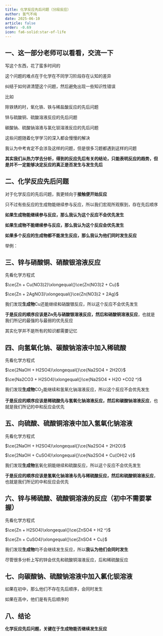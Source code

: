 ```yaml
---
title: 化学反应先后问题（分段反应）
author: 氢气不纯
date: 2025-06-10
article: false
order: -0.69
icon: fa6-solid:star-of-life
---
```


## 一、这一部分老师可以看看，交流一下

写这个东西，花了蛮多时间的

这个问题的难点在于化学在不同学习阶段存在认知的差异

纠结于如何讲清楚这个问题，然后避免出现一些知识性错误

比如	

除铁锈的时，氧化铁、铁与稀盐酸反应的先后问题

锌与硫酸铜、硫酸溶液反应的先后问题

碳酸钠、硫酸钠溶液与氯化钡溶液反应的先后问题

这些问题随着化学学习的深入都会慢慢的解决

我认为中考肯定不会涉及这样的问题，但是很多习题都遇到这样的问题

**其实我们从热力学去分析，得到的反应先后有关的结论，只能表明反应的趋势，但是并不一定能够决定反应的真正是否发生与发生先后**

## 二、化学反应先后问题

对于化学反应的先后问题，我更倾向于**接触便开始反应**

只不过有些反应的生成物能继续参与反应，所以我们宏观所观察到，存在先后顺序

**如果生成物能继续参与反应，那么我认为这个反应不会优先发生**

**如果生成物不能继续参与反应，那么我认为这个反应会优先发生**

**如果多个反应的生成物都不能发生反应，那么我认为他们同时发生反应**

举例：	

## 三、锌与硝酸铜、硝酸银溶液反应

先看化学方程式

$\ce{Zn + Cu(NO3)2}\xlongequal{}\ce{Zn(NO3)2 + Cu}$  

$\ce{Zn + 2AgNO3}\xlongequal{}\ce{Zn(NO3)2 + 2Ag}$

我们发现**生成物**Cu还能继续和硝酸银反应，所以这个反应不会优先发生

**于是反应的顺序应该是Zn先与硝酸银溶液反应，然后和硝酸铜溶液反应**，也就是我们所记的最强的与最弱的优先反应

其实化学并不是所有的知识都需要记忆

## 四、向氢氧化钠、碳酸钠溶液中加入稀硫酸

先看化学方程式

$\ce{2NaOH + H2SO4}\xlongequal{}\ce{Na2SO4 + 2H2O}$

$\ce{Na2CO3 + H2SO4}\xlongequal{}\ce{Na2SO4 + H2O +CO2 ^}$

我们发现**生成物**CO<sub>2</sub>能继续和氢氧化钠溶液反应，所以这个反应不会优先发生

**于是反应的顺序应该是稀硫酸先与氢氧化钠溶液反应，然后和碳酸钠溶液反应**，也就是我们所记的中和反应会优先

## 五、向硫酸、硫酸铜溶液中加入氢氧化钠溶液

先看化学方程式	

$\ce{2NaOH + H2SO4}\xlongequal{}\ce{Na2SO4 + 2H2O}$

$\ce{2NaOH + CuSO4}\xlongequal{}\ce{Na2SO4 + Cu(OH)2 v}$

我们发现**生成物**氢氧化铜能继续和硫酸反应，所以这个反应不会优先发生

**于是反应的顺序应该是氢氧化钠溶液与先与稀硫酸反应，然后和硫酸铜溶液反应**，也就是我们所记的中和反应会优先

## 六、锌与稀硫酸、硫酸铜溶液的反应（初中不需要掌握）

先看化学方程式

$\ce{Zn + H2SO4}\xlongequal{}\ce{ZnSO4 + H2 ^}$

$\ce{Zn + CuSO4}\xlongequal{}\ce{ZnSO4 + Cu}$

我们发现**生成物**均不会继续发生反应，所以**我认为他们会同时发生**

尽管很多分析上写的锌会优先和硫酸铜溶液反应，后和稀硫酸反应

## 七、向碳酸钠、硫酸钠溶液中加入氯化钡溶液

如果在初中，那么他们不存在先后顺序，会同时发生

如果在高中，他们是有先后顺序的

## 八、结论	

**化学反应先后问题，关键在于生成物能否继续发生反应**

‍
